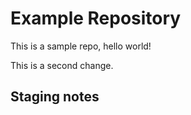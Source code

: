 # Example Repository
This is a sample repo, hello world!

This is a second change.

## Staging notes
